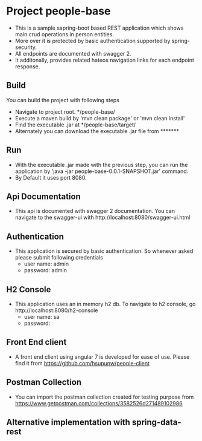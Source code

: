 # Project people-base
- This is a sample sapring-boot based REST application which shows main crud operations in person entities. 
- More over it is protected by basic authentication supported by spring-security.
- All endpoints are documented with swagger 2.
- It additonally, provides related hateos navigation links for each endpoint response.

## Build
You can build the project with following steps
- Navigate to project root. */people-base/
- Execute a maven build by 'mvn clean package' or 'mvn clean install'
- Find the executable .jar at */people-base/target/
- Alternately you can download the executable .jar file from *******

## Run
- With the executable .jar made with the previous step, you can run the application by 'java -jar people-base-0.0.1-SNAPSHOT.jar' command.
- By Default it uses port 8080.

## Api Documentation
- This api is documented with swagger 2 documentation. You can navigate to the swagger-ui with http://localhost:8080/swagger-ui.html

## Authentication 
- This application is secured by basic authentication. So whenever asked please submit following credentials
    - user name: admin
    - password: admin

## H2 Console
- This application uses an in memory h2 db. To navigate to h2 console, go http://localhost:8080/h2-console
    - user name: sa
    - password:
    
## Front End client
- A front end client using angular 7 is developed for ease of use. Please find it from https://github.com/hsupunw/people-client

## Postman Collection
- You can import the postman collection created for testing purpose from https://www.getpostman.com/collections/3582526d271489102986

## Alternative implementation with spring-data-rest
